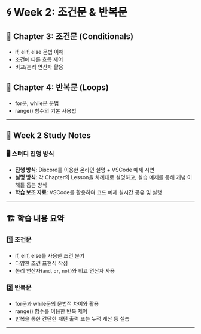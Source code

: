 # 🌀 Week 2: 조건문 & 반복문

## 📖 Chapter 3: 조건문 (Conditionals)
- if, elif, else 문법 이해
- 조건에 따른 흐름 제어
- 비교/논리 연산자 활용

## 📖 Chapter 4: 반복문 (Loops)
- for문, while문 문법
- range() 함수의 기본 사용법

---

## 📝 Week 2 Study Notes

### 🖥️ 스터디 진행 방식
- **진행 방식**: Discord를 이용한 온라인 설명 + VSCode 예제 시연  
- **설명 방식**: 각 Chapter의 Lesson을 차례대로 설명하고, 실습 예제를 통해 개념 이해를 돕는 방식  
- **학습 보조 자료**: VSCode를 활용하여 코드 예제 실시간 공유 및 실행  

---

## 🏗️ 학습 내용 요약

### 1️⃣ 조건문
- if, elif, else를 사용한 조건 분기  
- 다양한 조건 표현식 작성  
- 논리 연산자(`and`, `or`, `not`)와 비교 연산자 사용  

### 2️⃣ 반복문
- for문과 while문의 문법적 차이와 활용  
- range() 함수를 이용한 반복 제어  
- 반복을 통한 간단한 패턴 출력 또는 누적 계산 등 실습  

---

